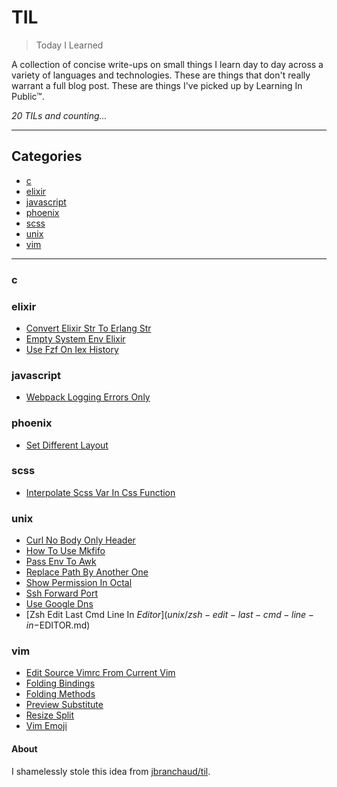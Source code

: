 <h1>TIL</h1>

> Today I Learned

A collection of concise write-ups on small things I learn day to day across a
variety of languages and technologies. These are things that don't really
warrant a full blog post. These are things I've picked up by Learning In Public™.

_20 TILs and counting..._


---


<h2>Categories</h2>

* [c](#c)
* [elixir](#elixir)
* [javascript](#javascript)
* [phoenix](#phoenix)
* [scss](#scss)
* [unix](#unix)
* [vim](#vim)


---


<h3 id="c">c</h3>


<h3 id="elixir">elixir</h3>

- [Convert Elixir Str To Erlang Str](elixir/convert-elixir-str-to-erlang-str.md)
- [Empty System Env Elixir](elixir/empty-system-env-elixir.md)
- [Use Fzf On Iex History](elixir/use-fzf-on-iex-history.md)

<h3 id="javascript">javascript</h3>

- [Webpack Logging Errors Only](javascript/webpack-logging-errors-only.md)

<h3 id="phoenix">phoenix</h3>

- [Set Different Layout](phoenix/set-different-layout.md)

<h3 id="scss">scss</h3>

- [Interpolate Scss Var In Css Function](scss/interpolate-scss-var-in-css-function.md)

<h3 id="unix">unix</h3>

- [Curl No Body Only Header](unix/curl-no-body-only-header.md)
- [How To Use Mkfifo](unix/how-to-use-mkfifo.md)
- [Pass Env To Awk](unix/pass-env-to-awk.md)
- [Replace Path By Another One](unix/replace-PATH-by-another-one.md)
- [Show Permission In Octal](unix/show-permission-in-octal.md)
- [Ssh Forward Port](unix/ssh-forward-port.md)
- [Use Google Dns](unix/use-google-dns.md)
- [Zsh Edit Last Cmd Line In $Editor](unix/zsh-edit-last-cmd-line-in-$EDITOR.md)

<h3 id="vim">vim</h3>

- [Edit Source Vimrc From Current Vim](vim/edit-source-vimrc-from-current-vim.md)
- [Folding Bindings](vim/folding-bindings.md)
- [Folding Methods](vim/folding-methods.md)
- [Preview Substitute](vim/preview-substitute.md)
- [Resize Split](vim/resize-split.md)
- [Vim Emoji](vim/vim-emoji.md)


<h4>About</h4>

I shamelessly stole this idea from
[jbranchaud/til](https://github.com/jbranchaud/til).
